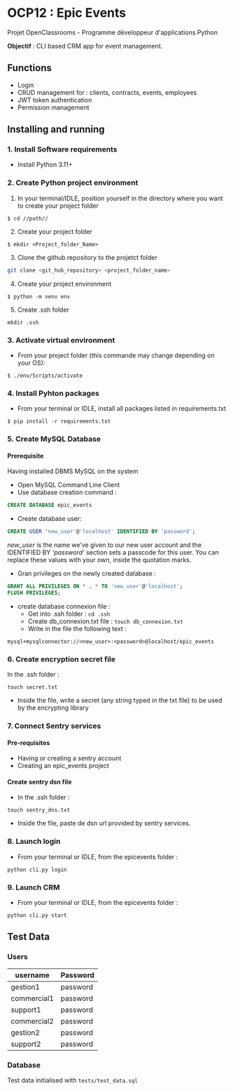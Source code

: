 # OCP12 : Epic Events

Projet OpenClassrooms - Programme développeur d'applications Python

**Objectif** : CLI based CRM app for event management.

## Functions
- Login
- CRUD management for : clients, contracts, events, employees
- JWT token authentication
- Permission management

## Installing and running

### 1. Install Software requirements
- Install Python 3.11+

### 2. Create Python project environment
1. In your terminal/IDLE, position yourself in the directory where you want
to create your project folder
```shell
$ cd //path//
```

2. Create your project folder 
```shell
$ mkdir <Project_folder_Name>
```

3. Clone the github repository to the projetct folder
```bash
git clone <git_hub_repository> <project_folder_name>
```

4. Create your project environment 
```shell
$ python -m venv env
```

5. Create .ssh folder
```shell
mkdir .ssh
```

### 3. Activate virtual environment
- From your project folder (this commande may change depending on your OS):
```shell
$ ./env/Scripts/activate
```

### 4. Install Pyhton packages
- From your terminal or IDLE, install all packages listed in requirements.txt
```shell
$ pip install -r requirements.txt
```

### 5. Create MySQL Database
#### Prerequisite
Having installed DBMS MySQL on the system

- Open MySQL Command Line Client
- Use database creation command : 
```sql
CREATE DATABASE epic_events
```
- Create database user:
```sql
CREATE USER 'new_user'@'localhost' IDENTIFIED BY 'password';
```
*new_user* is the name we’ve given to our new user account and the IDENTIFIED BY *‘password’* section sets a 
passcode for this user. You can replace these values with your own, inside the quotation marks.
- Gran privileges on the newly created database :
```sql
GRANT ALL PRIVILEGES ON * . * TO 'new_user'@'localhost';
FLUSH PRIVILEGES;
```
- create database connexion file :
  - Get into .ssh folder :
  `cd .ssh`
  - Create db_connexion.txt file : `touch db_connexion.txt`
  - Write in the file the following text :
```text
mysql+mysqlconnector://<new_user>:<password>@localhost/epic_events
```

### 6. Create encryption secret file
In the .ssh folder :
```shell
touch secret.txt
```
- Inside the file, write a secret (any string typed in the txt file) to be used by the encrypting library

### 7. Connect Sentry services
#### Pre-requisites
- Having or creating a sentry account
- Creating an epic_events project 

#### Create sentry dsn file
- In the .ssh folder :
```shell
touch sentry_dns.txt
```
- Inside the file, paste de dsn url provided by sentry services.

### 8. Launch login
- From your terminal or IDLE, from the epicevents folder :
```shell
python cli.py login
```

### 9. Launch CRM
- From your terminal or IDLE, from the epicevents folder :
```shell
python cli.py start
```

## Test Data

### Users
| username    | Password     |
|-------------|--------------|
| gestion1    | password     |
| commercial1 | password     |
| support1    | password     |
| commercial2 | password     |
| gestion2    | password     |
| support2    | password     |

### Database
Test data initialised with `tests/test_data.sql`



